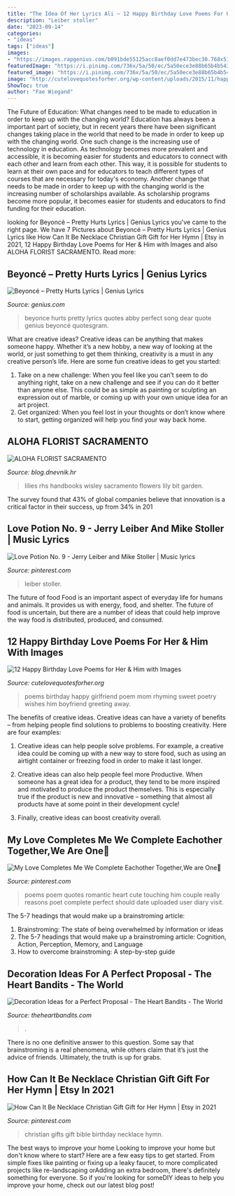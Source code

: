 ```yaml
---
title: "The Idea Of Her Lyrics Ali ~ 12 Happy Birthday Love Poems For Her &amp; Him With Images"
description: "Leiber stoller"
date: "2023-09-14"
categories:
- "ideas"
tags: ["ideas"]
images:
- "https://images.rapgenius.com/b091bde55125acc8aef0dd7e473bec30.768x512x1.jpg"
featuredImage: "https://i.pinimg.com/736x/5a/50/ec/5a50ece3e88b65b4b54309264db4ba12.jpg"
featured_image: "https://i.pinimg.com/736x/5a/50/ec/5a50ece3e88b65b4b54309264db4ba12.jpg"
image: "http://cutelovequotesforher.org/wp-content/uploads/2015/11/happy-birthday-love-poems-for-girlfriend.jpg"
ShowToc: true
author: "Fae Wiegand"
---
```



The Future of Education: What changes need to be made to education in order to keep up with the changing world?
Education has always been a important part of society, but in recent years there have been significant changes taking place in the world that need to be made in order to keep up with the changing world. One such change is the increasing use of technology in education. As technology becomes more prevalent and accessible, it is becoming easier for students and educators to connect with each other and learn from each other. This way, it is possible for students to learn at their own pace and for educators to teach different types of courses that are necessary for today's economy. Another change that needs to be made in order to keep up with the changing world is the increasing number of scholarships available. As scholarship programs become more popular, it becomes easier for students and educators to find funding for their education.

	

		
looking for Beyoncé – Pretty Hurts Lyrics | Genius Lyrics you've came to the right page. We have 7 Pictures about Beyoncé – Pretty Hurts Lyrics | Genius Lyrics like How Can It Be Necklace Christian Gift Gift for Her Hymn | Etsy in 2021, 12 Happy Birthday Love Poems for Her &amp; Him with Images and also ALOHA FLORIST SACRAMENTO. Read more:
		
    
## Beyoncé – Pretty Hurts Lyrics | Genius Lyrics

<img loading=lazy src="https://images.rapgenius.com/b091bde55125acc8aef0dd7e473bec30.768x512x1.jpg" onerror="this.onerror=null;this.src='https://tse1.mm.bing.net/th?id=OIP.1hK_kqHYwxeYS95nCUklTwHaE8&amp;pid=15.1';" alt="Beyoncé – Pretty Hurts Lyrics | Genius Lyrics">

_Source: genius.com_

>beyonce hurts pretty lyrics quotes abby perfect song dear quote genius beyoncé quotesgram. 

	

What are creative ideas?
Creative ideas can be anything that makes someone happy. Whether it’s a new hobby, a new way of looking at the world, or just something to get them thinking, creativity is a must in any creative person’s life. Here are some fun creative ideas to get you started: 
1. Take on a new challenge: When you feel like you can’t seem to do anything right, take on a new challenge and see if you can do it better than anyone else. This could be as simple as painting or sculpting an expression out of marble, or coming up with your own unique idea for an art project. 
2. Get organized: When you feel lost in your thoughts or don’t know where to start, getting organized will help you find your way back home.

    
## ALOHA FLORIST SACRAMENTO

<img loading=lazy src="http://bit.ly/oJuiZQ" onerror="this.onerror=null;this.src='https://tse1.mm.bing.net/th?id=OIP.zxmN_UeBW7vqy7BlX-eg4wAAAA&amp;pid=15.1';" alt="ALOHA FLORIST SACRAMENTO">

_Source: blog.dnevnik.hr_

>lilies rhs handbooks wisley sacramento flowers lily bit garden. 

	

The survey found that 43% of global companies believe that innovation is a critical factor in their success, up from 34% in 201
    
## Love Potion No. 9 - Jerry Leiber And Mike Stoller | Music Lyrics

<img loading=lazy src="https://i.pinimg.com/736x/5a/50/ec/5a50ece3e88b65b4b54309264db4ba12.jpg" onerror="this.onerror=null;this.src='https://tse1.mm.bing.net/th?id=OIP.iBQUf-R9PdMCcV3MGEc56QHaLg&amp;pid=15.1';" alt="Love Potion No. 9 - Jerry Leiber and Mike Stoller | Music lyrics">

_Source: pinterest.com_

>leiber stoller. 

	

The future of food
Food is an important aspect of everyday life for humans and animals. It provides us with energy, food, and shelter. The future of food is uncertain, but there are a number of ideas that could help improve the way food is distributed, produced, and consumed.

    
## 12 Happy Birthday Love Poems For Her &amp; Him With Images

<img loading=lazy src="http://cutelovequotesforher.org/wp-content/uploads/2015/11/happy-birthday-love-poems-for-girlfriend.jpg" onerror="this.onerror=null;this.src='https://tse2.mm.bing.net/th?id=OIP.CG8G0DyVSMtY8NxzLPBHFwHaKO&amp;pid=15.1';" alt="12 Happy Birthday Love Poems for Her &amp; Him with Images">

_Source: cutelovequotesforher.org_

>poems birthday happy girlfriend poem mom rhyming sweet poetry wishes him boyfriend greeting away. 

	

The benefits of creative ideas.
Creative ideas can have a variety of benefits – from helping people find solutions to problems to boosting creativity. Here are four examples:
1. Creative ideas can help people solve problems. For example, a creative idea could be coming up with a new way to store food, such as using an airtight container or freezing food in order to make it last longer.

2. Creative ideas can also help people feel more Productive. When someone has a great idea for a product, they tend to be more inspired and motivated to produce the product themselves. This is especially true if the product is new and innovative – something that almost all products have at some point in their development cycle!

3. Finally, creative ideas can boost creativity overall.

    
## My Love Completes Me We Complete Eachother Together,We Are One💞

<img loading=lazy src="https://i.pinimg.com/736x/d1/55/2f/d1552faf426ec6fdd303c67b6de7a0ca--romantic-poems-quotes.jpg" onerror="this.onerror=null;this.src='https://tse3.mm.bing.net/th?id=OIP.LNpzlXrqQIS_3lM1VI6AIgHaMP&amp;pid=15.1';" alt="My Love Completes Me We Complete Eachother Together,We are One💞">

_Source: pinterest.com_

>poems poem quotes romantic heart cute touching him couple really reasons poet complete perfect should date uploaded user diary visit. 

	

The 5-7 headings that would make up a brainstroming article:
1. Brainstroming: The state of being overwhelmed by information or ideas
2. The 5-7 headings that would make up a brainstroming article: Cognition, Action, Perception, Memory, and Language
3. How to overcome brainstroming: A step-by-step guide

    
## Decoration Ideas For A Perfect Proposal - The Heart Bandits - The World

<img loading=lazy src="https://theheartbandits.com/wp-content/uploads/2019/03/nyc-proposal-idea.jpg" onerror="this.onerror=null;this.src='https://tse3.mm.bing.net/th?id=OIP.fLmPWnEOd3oF_bFS-eJcHAHaDX&amp;pid=15.1';" alt="Decoration Ideas for a Perfect Proposal - The Heart Bandits - The World">

_Source: theheartbandits.com_

>. 

	

There is no one definitive answer to this question. Some say that brainstroming is a real phenomena, while others claim that it’s just the advice of friends. Ultimately, the truth is up for grabs.

    
## How Can It Be Necklace Christian Gift Gift For Her Hymn | Etsy In 2021

<img loading=lazy src="https://i.pinimg.com/736x/00/05/88/0005882df0167ece2e945d8e6de54733--worship-songs-christian-gifts.jpg" onerror="this.onerror=null;this.src='https://tse4.mm.bing.net/th?id=OIP.J4gP-k2tK2MztnpnSYe7mAHaJ3&amp;pid=15.1';" alt="How Can It Be Necklace Christian Gift Gift for Her Hymn | Etsy in 2021">

_Source: pinterest.com_

>christian gifts gift bible birthday necklace hymn. 

	

The best ways to improve your home
Looking to improve your home but don't know where to start? Here are a few easy tips to get started. From simple fixes like painting or fixing up a leaky faucet, to more complicated projects like re-landscaping orAdding an extra bedroom, there's definitely something for everyone. So if you're looking for someDIY ideas to help you improve your home, check out our latest blog post!

